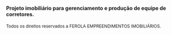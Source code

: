 <h4>Projeto imobiliário para gerenciamento e produção de equipe de corretores.</h4>
<small>Todos os direitos reservados a FEROLA EMPREENDIMENTOS IMOBILIÁRIOS.</small>
